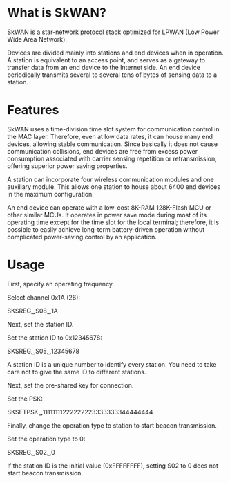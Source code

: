 # What is SkWAN?
SkWAN is a star-network protocol stack optimized for LPWAN (Low Power Wide Area Network).

Devices are divided mainly into stations and end devices when in operation. A station is equivalent to an access point, and serves as a gateway to transfer data from an end device to the Internet side. An end device periodically transmits several to several tens of bytes of sensing data to a station.

# Features

SkWAN uses a time-division time slot system for communication control in the MAC layer. Therefore, even at low data rates, it can house many end devices, allowing stable communication. Since basically it does not cause communication collisions, end devices are free from excess power consumption associated with carrier sensing repetition or retransmission, offering superior power saving properties.
 
 A station can incorporate four wireless communication modules and one auxiliary module. This allows one station to house about 6400 end devices in the maximum configuration.

An end device can operate with a low-cost 8K-RAM 128K-Flash MCU or other similar MCUs. It operates in power save mode during most of its operating time except for the time slot for the local terminal; therefore, it is possible to easily achieve long-term battery-driven operation without complicated power-saving control by an application.

# Usage

First, specify an operating frequency.

Select channel 0x1A (26):

 SKSREG␣S08␣1A

Next, set the station ID.

Set the station ID to 0x12345678:

 SKSREG␣S05␣12345678

A station ID is a unique number to identify every station. You need to take care not to give the same ID to different stations.

Next, set the pre-shared key for connection.

Set the PSK:

 SKSETPSK␣11111111222222223333333344444444

Finally, change the operation type to station to start beacon transmission.

Set the operation type to 0:

 SKSREG␣S02␣0

If the station ID is the initial value (0xFFFFFFFF), setting S02 to 0 does not start beacon transmission.




